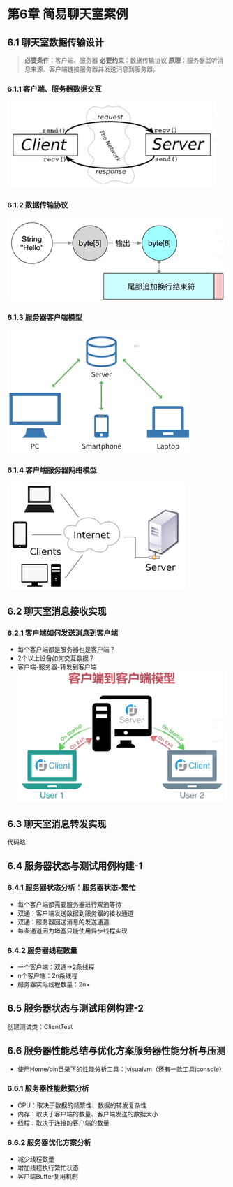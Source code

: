 # 第6章 简易聊天室案例
## 6.1 聊天室数据传输设计
> **必要条件**：客户端、服务器
> **必要约束**：数据传输协议
> **原理**：服务器监听消息来源、客户端链接服务器并发送消息到服务器。

### 6.1.1 客户端、服务器数据交互
![](https://raw.githubusercontent.com/Mr-lidajun/Programming-Notes/master/Java/Socket网络编程进阶与实战/img/060101.png)

### 6.1.2 数据传输协议
![](https://raw.githubusercontent.com/Mr-lidajun/Programming-Notes/master/Java/Socket网络编程进阶与实战/img/060102.png)

### 6.1.3 服务器客户端模型
![](https://raw.githubusercontent.com/Mr-lidajun/Programming-Notes/master/Java/Socket网络编程进阶与实战/img/060103.png)

### 6.1.4 客户端服务器网络模型
![](https://raw.githubusercontent.com/Mr-lidajun/Programming-Notes/master/Java/Socket网络编程进阶与实战/img/060104.png)

## 6.2 聊天室消息接收实现
### 6.2.1 客户端如何发送消息到客户端
* 每个客户端都是服务器也是客户端？
* 2个以上设备如何交互数据？
* 客户端-服务器-转发到客户端
![](https://raw.githubusercontent.com/Mr-lidajun/Programming-Notes/master/Java/Socket网络编程进阶与实战/img/060201.png)

## 6.3 聊天室消息转发实现
代码略

## 6.4 服务器状态与测试用例构建-1
### 6.4.1 服务器状态分析：服务器状态-繁忙
* 每个客户端都需要服务器进行双通等待
* 双通：客户端发送数据到服务器的接收通道
* 双通：服务器回送消息的发送通道
* 每条通道因为堵塞只能使用异步线程实现

### 6.4.2 服务器线程数量
* 一个客户端：双通->2条线程
* n个客户端：2n条线程
* 服务器实际线程数量：2n+

## 6.5 服务器状态与测试用例构建-2
创建测试类：ClientTest

## 6.6 服务器性能总结与优化方案服务器性能分析与压测
* 使用Home/bin目录下的性能分析工具：jvisualvm（还有一款工具jconsole）

### 6.6.1 服务器性能数据分析
* CPU：取决于数据的频繁性、数据的转发复杂性
* 内存：取决于客户端的数量、客户端发送的数据大小
* 线程：取决于连接的客户端的数量

### 6.6.2 服务器优化方案分析
* 减少线程数量
* 增加线程执行繁忙状态
* 客户端Buffer复用机制